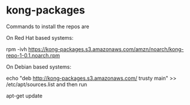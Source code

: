 # kong-packages
Commands to install the repos are

On Red Hat based systems:

rpm -ivh https://kong-packages.s3.amazonaws.com/amzn/noarch/kong-repo-1-0.1.noarch.rpm

On Debian based systems:

echo "deb http://kong-packages.s3.amazonaws.com/ trusty main" >> /etc/apt/sources.list
and then run 

apt-get update
